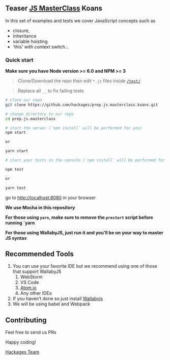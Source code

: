 ## Teaser [JS MasterClass](https://hackages.io/training/hackcamp) Koans

In this set of examples and tests we cover JavaScript concepts such as
 - closure,
 - inheritance
 - variable hoisting
 - 'this' with context switch...

### Quick start
**Make sure you have Node version >= 6.0 and NPM >= 3**

> Clone/Download the repo then edit `*.js` files inside [`/test/`](/test/)

> Replace all `__` to fix failing tests

```bash
# clone our repo
git clone https://github.com/hackages/prep.js.masterclass.koans.git

# change directory to our repo
cd prep.js.masterclass

# start the server (`npm install` will be performed for you)
npm start

or

yarn start

# start your tests in the console (`npm install` will be performed for you)

npm test

or

yarn test

```
go to [http://localhost:8080](http://localhost:8080) in your browser

**We use Mocha in this repository**

**For those using `yarn`, make sure to remove the `prestart` script before running `yarn**

**For those using **WallabyJS**, just run it and you'll be on your way to master JS syntax**


## Recommended Tools

1. You can use your favorite IDE but we recommend using one of those that support WallabyJS
    1. WebStorm
    2. VS Code
    3. [Atom.io ](https://atom.io/)
    4. Any other IDEs
2. If you haven’t done so just install [Wallabyjs](http://wallabyjs.com)
3. We will be using babel and Webpack

## Contributing

Feel free to send us PRs

Happy coding!

[Hackages Team](http://hackages.io)